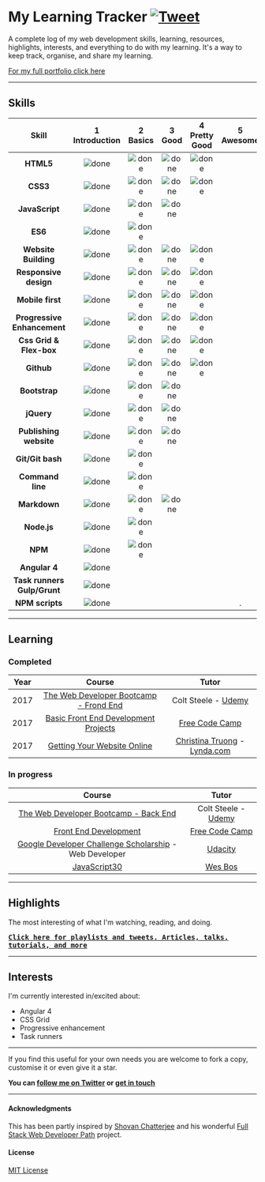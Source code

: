# My Learning Tracker [![Tweet](https://img.shields.io/twitter/url/http/shields.io.svg?style=social)](https://twitter.com/intent/tweet?text=Web%20Dev%20learning%20tracker%20&url=https://github.com/Syknapse/My-Learning-Tracker&via=syknapse&hashtags=100DaysofCode)

A complete log of my web development skills, learning, resources, highlights, interests, and everything to do with my learning. It's a way to keep track, organise, and share my learning.

[For my full portfolio click here](https://syknapse.github.io/Syk-Houdeib/)

----

## Skills

[done]: https://user-images.githubusercontent.com/29199184/32275438-8385f5c0-bf0b-11e7-9406-42265f71e2bd.png

|Skill| 1<br>Introduction | 2<br>Basics | 3<br>Good | 4<br>Pretty Good | 5<br>Awesome |
|:--------:|:---:|:---:|:---:|:---:|:---:|
|**HTML5**| ![done][done] | ![done][done] | ![done][done] | ![done][done] | |
|**CSS3**| ![done][done] | ![done][done] | ![done][done] | ![done][done] | |
|**JavaScript**| ![done][done] | ![done][done] | ![done][done] |  |  |
|**ES6**| ![done][done] | ![done][done] |  |  |  |
|**Website Building**| ![done][done] | ![done][done] | ![done][done] | ![done][done] |  |
|**Responsive design**| ![done][done] | ![done][done] | ![done][done] | ![done][done] |  |
|**Mobile first**| ![done][done] | ![done][done] | ![done][done] | ![done][done] |  |
|**Progressive Enhancement**| ![done][done] | ![done][done] | ![done][done] | ![done][done] |  |
|**Css Grid & Flex-box**| ![done][done] | ![done][done] | ![done][done] | ![done][done] |  |
|**Github**| ![done][done] | ![done][done] | ![done][done] | ![done][done] |  |
|**Bootstrap**| ![done][done] | ![done][done] | ![done][done] |  |  |
|**jQuery**| ![done][done] | ![done][done] | ![done][done] |  |  |
|**Publishing website**| ![done][done] | ![done][done] | ![done][done] |  |  |
|**Git/Git bash**| ![done][done] | ![done][done] |  |  |  |
|**Command line**| ![done][done] | ![done][done] |  |  |  |
|**Markdown**| ![done][done] | ![done][done] | ![done][done] |  |  |
|**Node.js**| ![done][done] | ![done][done] |  |  |  |
|**NPM**| ![done][done] | ![done][done] |  |  |  |
|**Angular 4**| ![done][done] |  |  |  |  |
|**Task runners Gulp/Grunt**| ![done][done] |  |  |  |  |
|**NPM scripts**| ![done][done] |  |  |  | . |


---

## Learning

### Completed

|Year|Course|Tutor|
|:---:|:---:|:---:|
|2017|[The Web Developer Bootcamp - Frond End](https://www.udemy.com/the-web-developer-bootcamp)| Colt Steele - [Udemy](https://www.udemy.com)|
|2017|[Basic Front End Development Projects](https://www.freecodecamp.org/syknapse)|[Free Code Camp](https://www.freecodecamp.org)|
|2017|[Getting Your Website Online](https://www.lynda.com/Web-Development-tutorials/Getting-Your-Website-Online/609031-2.html)|[Christina Truong](https://twitter.com/christinatruong) - [Lynda.com](https://www.lynda.com/)|

### In progress

|Course|Tutor|
|:---:|:---:|
|[The Web Developer Bootcamp - Back End](https://www.udemy.com/the-web-developer-bootcamp)| Colt Steele - [Udemy](https://www.udemy.com)|
|[Front End Development](https://www.freecodecamp.org/syknapse)|[Free Code Camp](https://www.freecodecamp.org)|
|[Google Developer Challenge Scholarship](https://www.udacity.com/google-scholarships) - Web Developer|[Udacity](https://www.udacity.com)|
|[JavaScript30](https://javascript30.com/)|[Wes Bos](https://twitter.com/wesbos)|


---

## Highlights

The most interesting of what I'm watching, reading, and doing.

<kbd> [**Click here for playlists and tweets. Articles, talks, tutorials, and more**](https://syknapse.github.io/My-Learning-Tracker/) </kbd>

---

## Interests

I'm currently interested in/excited about:

+ Angular 4
+ CSS Grid
+ Progressive enhancement
+ Task runners



-----

If you find this useful for your own needs you are welcome to fork a copy, customise it or even give it a star. 

**You can [follow me on Twitter](https://twitter.com/Syknapse) or [get in touch](https://syknapse.github.io/Syk-Houdeib/#contact)**

---

#### Acknowledgments 

This has been partly inspired by [Shovan Chatterjee](https://twitter.com/shovan_ch) and his wonderful [Full Stack Web Developer Path](https://github.com/shovanch/fullstack-web-developer-path) project. 

#### License 

[MIT License](https://github.com/Syknapse/My-Learning-Tracker/blob/master/LICENSE)


